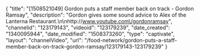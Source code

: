 {
    "title": "[1508521049] Gordon puts a staff member back on track - Gordon Ramsay",
    "description": "Gordon gives some sound advice to Alex of the Lanterna Restaurant.\n\nhttp:\/\/www.youtube.com\/gordonramsay",
    "channelid": "123179143",
    "videoid": "123179239",
    "date_created": "1340095944",
    "date_modified": "1508373260",
    "type": "captivate",
    "layout": "channelVideo",
    "url": "\/food-network\/gordon-puts-a-staff-member-back-on-track-gordon-ramsay\/123179143-123179239"
}